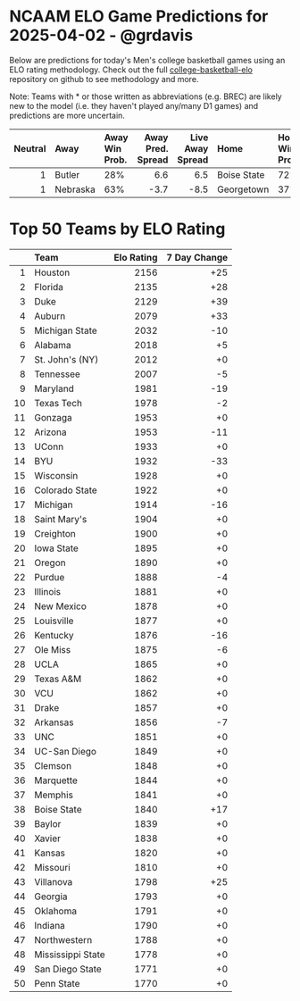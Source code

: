 # NCAAM ELO Game Predictions for 2025-04-02 - @grdavis
Below are predictions for today's Men's college basketball games using an ELO rating methodology. Check out the full [college-basketball-elo](https://github.com/grdavis/college-basketball-elo) repository on github to see methodology and more.

Note: Teams with * or those written as abbreviations (e.g. BREC) are likely new to the model (i.e. they haven't played any/many D1 games) and predictions are more uncertain.

|   Neutral | Away     | Away Win Prob.   |   Away Pred. Spread |   Live Away Spread | Home        | Home Win Prob.   |   Home Pred. Spread |
|----------:|:---------|:-----------------|--------------------:|-------------------:|:------------|:-----------------|--------------------:|
|         1 | Butler   | 28%              |                 6.6 |                6.5 | Boise State | 72%              |                -6.6 |
|         1 | Nebraska | 63%              |                -3.7 |               -8.5 | Georgetown  | 37%              |                 3.7 |

# Top 50 Teams by ELO Rating
|    | Team              |   Elo Rating |   7 Day Change |
|---:|:------------------|-------------:|---------------:|
|  1 | Houston           |         2156 |            +25 |
|  2 | Florida           |         2135 |            +28 |
|  3 | Duke              |         2129 |            +39 |
|  4 | Auburn            |         2079 |            +33 |
|  5 | Michigan State    |         2032 |            -10 |
|  6 | Alabama           |         2018 |             +5 |
|  7 | St. John's (NY)   |         2012 |             +0 |
|  8 | Tennessee         |         2007 |             -5 |
|  9 | Maryland          |         1981 |            -19 |
| 10 | Texas Tech        |         1978 |             -2 |
| 11 | Gonzaga           |         1953 |             +0 |
| 12 | Arizona           |         1953 |            -11 |
| 13 | UConn             |         1933 |             +0 |
| 14 | BYU               |         1932 |            -33 |
| 15 | Wisconsin         |         1928 |             +0 |
| 16 | Colorado State    |         1922 |             +0 |
| 17 | Michigan          |         1914 |            -16 |
| 18 | Saint Mary's      |         1904 |             +0 |
| 19 | Creighton         |         1900 |             +0 |
| 20 | Iowa State        |         1895 |             +0 |
| 21 | Oregon            |         1890 |             +0 |
| 22 | Purdue            |         1888 |             -4 |
| 23 | Illinois          |         1881 |             +0 |
| 24 | New Mexico        |         1878 |             +0 |
| 25 | Louisville        |         1877 |             +0 |
| 26 | Kentucky          |         1876 |            -16 |
| 27 | Ole Miss          |         1875 |             -6 |
| 28 | UCLA              |         1865 |             +0 |
| 29 | Texas A&M         |         1862 |             +0 |
| 30 | VCU               |         1862 |             +0 |
| 31 | Drake             |         1857 |             +0 |
| 32 | Arkansas          |         1856 |             -7 |
| 33 | UNC               |         1851 |             +0 |
| 34 | UC-San Diego      |         1849 |             +0 |
| 35 | Clemson           |         1848 |             +0 |
| 36 | Marquette         |         1844 |             +0 |
| 37 | Memphis           |         1841 |             +0 |
| 38 | Boise State       |         1840 |            +17 |
| 39 | Baylor            |         1839 |             +0 |
| 40 | Xavier            |         1838 |             +0 |
| 41 | Kansas            |         1820 |             +0 |
| 42 | Missouri          |         1810 |             +0 |
| 43 | Villanova         |         1798 |            +25 |
| 44 | Georgia           |         1793 |             +0 |
| 45 | Oklahoma          |         1791 |             +0 |
| 46 | Indiana           |         1790 |             +0 |
| 47 | Northwestern      |         1788 |             +0 |
| 48 | Mississippi State |         1778 |             +0 |
| 49 | San Diego State   |         1771 |             +0 |
| 50 | Penn State        |         1770 |             +0 |